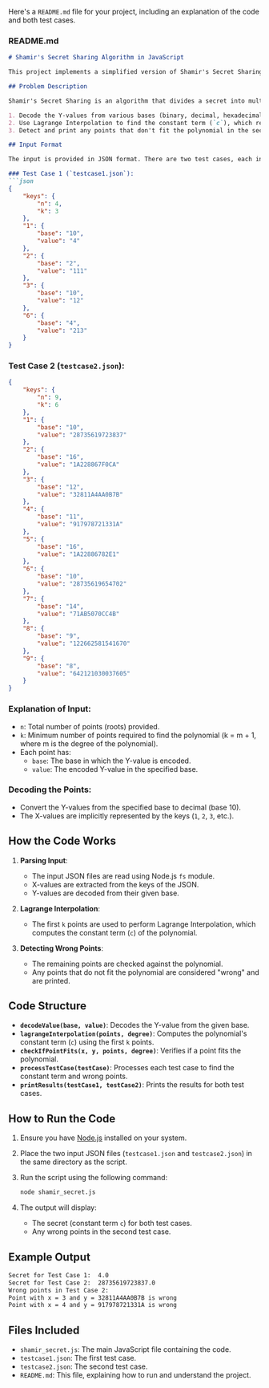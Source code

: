 Here's a `README.md` file for your project, including an explanation of the code and both test cases.

### README.md

```markdown
# Shamir's Secret Sharing Algorithm in JavaScript

This project implements a simplified version of Shamir's Secret Sharing algorithm in JavaScript. The objective is to find the constant term (`c`) of an unknown polynomial using Lagrange Interpolation and detect any "wrong" points in the given input.

## Problem Description

Shamir's Secret Sharing is an algorithm that divides a secret into multiple parts and distributes them among participants. To reconstruct the secret, a certain number of parts (or roots) are needed. In this project, we are given a set of points on a polynomial curve, and our task is to:

1. Decode the Y-values from various bases (binary, decimal, hexadecimal, etc.).
2. Use Lagrange Interpolation to find the constant term (`c`), which represents the secret.
3. Detect and print any points that don't fit the polynomial in the second test case.

## Input Format

The input is provided in JSON format. There are two test cases, each in its own JSON file.

### Test Case 1 (`testcase1.json`):
```json
{
    "keys": {
        "n": 4,
        "k": 3
    },
    "1": {
        "base": "10",
        "value": "4"
    },
    "2": {
        "base": "2",
        "value": "111"
    },
    "3": {
        "base": "10",
        "value": "12"
    },
    "6": {
        "base": "4",
        "value": "213"
    }
}
```

### Test Case 2 (`testcase2.json`):
```json
{
    "keys": {
        "n": 9,
        "k": 6
    },
    "1": {
        "base": "10",
        "value": "28735619723837"
    },
    "2": {
        "base": "16",
        "value": "1A228867F0CA"
    },
    "3": {
        "base": "12",
        "value": "32811A4AA0B7B"
    },
    "4": {
        "base": "11",
        "value": "917978721331A"
    },
    "5": {
        "base": "16",
        "value": "1A22886782E1"
    },
    "6": {
        "base": "10",
        "value": "28735619654702"
    },
    "7": {
        "base": "14",
        "value": "71AB5070CC4B"
    },
    "8": {
        "base": "9",
        "value": "122662581541670"
    },
    "9": {
        "base": "8",
        "value": "642121030037605"
    }
}
```

### Explanation of Input:
- `n`: Total number of points (roots) provided.
- `k`: Minimum number of points required to find the polynomial (k = m + 1, where m is the degree of the polynomial).
- Each point has:
  - `base`: The base in which the Y-value is encoded.
  - `value`: The encoded Y-value in the specified base.
  
### Decoding the Points:
- Convert the Y-values from the specified base to decimal (base 10).
- The X-values are implicitly represented by the keys (`1`, `2`, `3`, etc.).

## How the Code Works

1. **Parsing Input**: 
   - The input JSON files are read using Node.js `fs` module.
   - X-values are extracted from the keys of the JSON.
   - Y-values are decoded from their given base.

2. **Lagrange Interpolation**:
   - The first `k` points are used to perform Lagrange Interpolation, which computes the constant term (`c`) of the polynomial.

3. **Detecting Wrong Points**:
   - The remaining points are checked against the polynomial.
   - Any points that do not fit the polynomial are considered "wrong" and are printed.

## Code Structure

- **`decodeValue(base, value)`**: Decodes the Y-value from the given base.
- **`lagrangeInterpolation(points, degree)`**: Computes the polynomial's constant term (`c`) using the first `k` points.
- **`checkIfPointFits(x, y, points, degree)`**: Verifies if a point fits the polynomial.
- **`processTestCase(testCase)`**: Processes each test case to find the constant term and wrong points.
- **`printResults(testCase1, testCase2)`**: Prints the results for both test cases.

## How to Run the Code

1. Ensure you have [Node.js](https://nodejs.org/) installed on your system.
2. Place the two input JSON files (`testcase1.json` and `testcase2.json`) in the same directory as the script.
3. Run the script using the following command:
   ```bash
   node shamir_secret.js
   ```

4. The output will display:
   - The secret (constant term `c`) for both test cases.
   - Any wrong points in the second test case.

## Example Output

```bash
Secret for Test Case 1:  4.0
Secret for Test Case 2:  28735619723837.0
Wrong points in Test Case 2:
Point with x = 3 and y = 32811A4AA0B7B is wrong
Point with x = 4 and y = 917978721331A is wrong
```

## Files Included

- `shamir_secret.js`: The main JavaScript file containing the code.
- `testcase1.json`: The first test case.
- `testcase2.json`: The second test case.
- `README.md`: This file, explaining how to run and understand the project.
